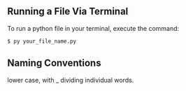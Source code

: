 ## Running a File Via Terminal

To run a python file in your terminal, execute the command:

```bash
$ py your_file_name.py
```

## Naming Conventions

lower case, with _ dividing individual words. 